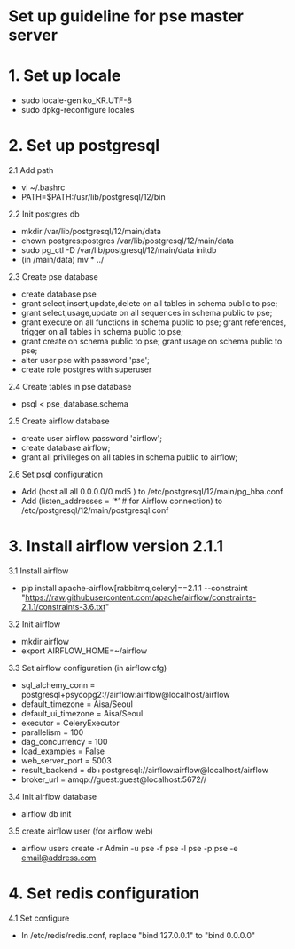 
Set up guideline for pse master server
=============


# 1. Set up locale


- sudo locale-gen ko_KR.UTF-8
- sudo dpkg-reconfigure locales



# 2. Set up postgresql


2.1 Add path 
- vi ~/.bashrc
- PATH=$PATH:/usr/lib/postgresql/12/bin

2.2 Init postgres db
-  mkdir /var/lib/postgresql/12/main/data 
- chown postgres:postgres /var/lib/postgresql/12/main/data 
- sudo pg_ctl -D /var/lib/postgresql/12/main/data initdb
- (in /main/data) mv * ../ 


2.3 Create pse database
- create database pse
- grant select,insert,update,delete on all tables in schema public to pse; 
- grant select,usage,update on all sequences in schema public to pse; 
- grant execute on all functions in schema public to pse; grant references, trigger on all tables in schema public to pse; 
- grant create on schema public to pse; grant usage on schema public to pse;
- alter user pse with password 'pse';
- create role postgres with superuser

2.4 Create tables in pse database
- psql < pse_database.schema


2.5 Create airflow database
- create user airflow password 'airflow';
- create database airflow;
- grant all privileges on all tables in schema public to airflow;

2.6 Set psql configuration
- Add (host    all             all             0.0.0.0/0               md5 ) to /etc/postgresql/12/main/pg_hba.conf
- Add (listen_addresses = ‘*’ # for Airflow connection) to /etc/postgresql/12/main/postgresql.conf





# 3. Install airflow version 2.1.1

3.1 Install airflow
- pip install apache-airflow[rabbitmq,celery]==2.1.1  --constraint "https://raw.githubusercontent.com/apache/airflow/constraints-2.1.1/constraints-3.6.txt"

3.2 Init airflow
- mkdir airflow
- export AIRFLOW_HOME=~/airflow


3.3 Set airflow configuration (in airflow.cfg)
- sql_alchemy_conn = postgresql+psycopg2://airflow:airflow@localhost/airflow
- default_timezone = Aisa/Seoul
- default_ui_timezone = Aisa/Seoul
- executor = CeleryExecutor
- parallelism = 100
- dag_concurrency = 100
- load_examples = False
- web_server_port = 5003
- result_backend = db+postgresql://airflow:airflow@localhost/airflow
- broker_url = amqp://guest:guest@localhost:5672//

3.4 Init airflow database
- airflow db init

3.5 create airflow user (for airflow web)
- airflow users create -r Admin -u pse -f pse -l pse -p pse -e email@address.com




# 4. Set redis configuration

4.1 Set configure
- In /etc/redis/redis.conf, replace "bind 127.0.0.1" to "bind 0.0.0.0" 


